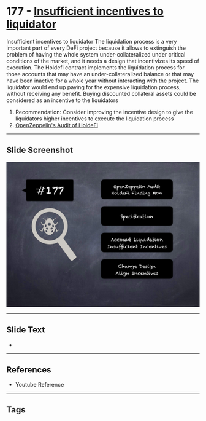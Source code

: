 
# 177 - [Insufficient incentives to liquidator](./Insufficient%20incentives%20to%20liquidator.md)

Insufficient incentives to liquidator The liquidation process is a very important part of every DeFi project because it allows to extinguish the problem of having the whole system under-collateralized under critical conditions of the market, and it needs a design that incentivizes its speed of execution. The Holdefi contract implements the liquidation process for those accounts that may have an under-collateralized balance or that may have been inactive for a whole year without interacting with the project. The liquidator would end up paying for the expensive liquidation process, without receiving any benefit. Buying discounted collateral assets could be considered as an incentive to the liquidators


1. Recommendation: Consider improving the incentive design to give the liquidators higher incentives to execute the liquidation process
2. [OpenZeppelin's Audit of HoldeFi](https://blog.openzeppelin.com/holdefi-audit)


___
## Slide Screenshot
![177.png](../../images/8.%20Audit%20Findings%20201/177.png)
___
## Slide Text
- 
___
## References
- Youtube Reference
___
## Tags
